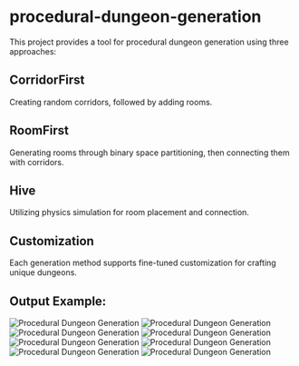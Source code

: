 # procedural-dungeon-generation

This project provides a tool for procedural dungeon generation using three approaches:

## CorridorFirst

Creating random corridors, followed by adding rooms.

## RoomFirst

Generating rooms through binary space partitioning, then connecting them with corridors.

## Hive

Utilizing physics simulation for room placement and connection.

## Customization

Each generation method supports fine-tuned customization for crafting unique dungeons.

## Output Example:

![Procedural Dungeon Generation](/Assets/_Sprites/Screenshot_1.jpg)
![Procedural Dungeon Generation](/Assets/_Sprites/Screenshot_2.jpg)
![Procedural Dungeon Generation](/Assets/_Sprites/Screenshot_3.jpg)
![Procedural Dungeon Generation](/Assets/_Sprites/Screenshot_4.jpg)
![Procedural Dungeon Generation](/Assets/_Sprites/Screenshot_5.jpg)
![Procedural Dungeon Generation](/Assets/_Sprites/Screenshot_6.jpg)
![Procedural Dungeon Generation](/Assets/_Sprites/Screenshot_7.jpg)
![Procedural Dungeon Generation](/Assets/_Sprites/Screenshot_8.jpg)
